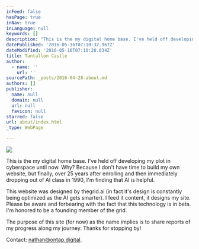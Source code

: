 ```yaml
---
inFeed: false
hasPage: true
inNav: true
inLanguage: null
keywords: []
description: "This is the my digital home base. I've held off developing my plot in cyberspace until now. Why? Because I don't have time to build my own website, but finally, over 25 years after enrolling and then immediately dropping out of AI class in 1990, I'm finding that AI is helpful. "
datePublished: '2016-05-16T07:10:32.967Z'
dateModified: '2016-05-16T07:10:20.634Z'
title: Tantallon Castle
author:
  - name: ''
    url: ''
sourcePath: _posts/2016-04-28-about.md
authors: []
publisher:
  name: null
  domain: null
  url: null
  favicon: null
starred: false
url: about/index.html
_type: WebPage

---
```

![](https://s3-us-west-2.amazonaws.com/the-grid-img/p/6717ea49dbef3ec34a2a4a65c06067b7e66c0b19.jpg)

This is the my digital home base. I've held off developing my plot in cyberspace until now. Why? Because I don't have time to build my own website, but finally, over 25 years after enrolling and then immediately dropping out of AI class in 1990, I'm finding that AI is helpful. 

This website was designed by thegrid.ai (in fact it's design is constantly being optimized as the AI gets smarter). I feed it content, it designs my site. Please be aware and forbearing with the fact that this technology is in beta. I'm honored to be a founding member of the grid.

The purpose of this site (for now) as the name implies is to share reports of my progress along my journey. Thanks for stopping by!

Contact: [nathan@ontap.digital][0].

[0]: mailto:nathan@ontap.digital
